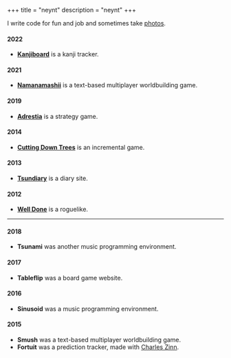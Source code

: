 +++
title = "neynt"
description = "neynt"
+++

I write code for fun and job and sometimes take [photos](photos/).

#### 2022

- [**Kanjiboard**](https://kanjiboard.neynt.ca/) is a kanji tracker.

#### 2021

- [**Namanamashii**](https://namanamashii.neynt.ca/) is a text-based multiplayer worldbuilding game.

#### 2019

- [**Adrestia**](http://adrestia.neynt.ca/) is a strategy game.

#### 2014

- [**Cutting Down Trees**](https://x.neynt.ca/cutting-down-trees/) is an incremental game.

#### 2013

- [**Tsundiary**](https://www.tsundiary.com/) is a diary site.

#### 2012

- [**Well Done**](https://github.com/neynt/well-done) is a roguelike.

<hr class='grave'>

#### 2018

- **Tsunami** was another music programming environment.

#### 2017

- **Tableflip** was a board game website.

#### 2016

- **Sinusoid** was a music programming environment.

#### 2015

- **Smush** was a text-based multiplayer worldbuilding game.
- **Fortuit** was a prediction tracker, made with [Charles Zinn](http://charleszinn.ca/).
